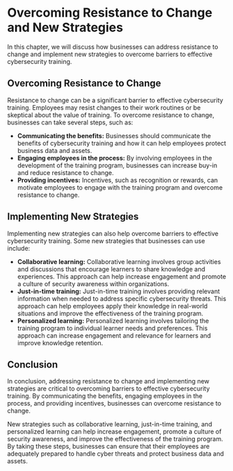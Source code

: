 # Overcoming Resistance to Change and New Strategies

In this chapter, we will discuss how businesses can address resistance to change and implement new strategies to overcome barriers to effective cybersecurity training.

Overcoming Resistance to Change
-------------------------------

Resistance to change can be a significant barrier to effective cybersecurity training. Employees may resist changes to their work routines or be skeptical about the value of training. To overcome resistance to change, businesses can take several steps, such as:

* **Communicating the benefits:** Businesses should communicate the benefits of cybersecurity training and how it can help employees protect business data and assets.
* **Engaging employees in the process:** By involving employees in the development of the training program, businesses can increase buy-in and reduce resistance to change.
* **Providing incentives:** Incentives, such as recognition or rewards, can motivate employees to engage with the training program and overcome resistance to change.

Implementing New Strategies
---------------------------

Implementing new strategies can also help overcome barriers to effective cybersecurity training. Some new strategies that businesses can use include:

* **Collaborative learning:** Collaborative learning involves group activities and discussions that encourage learners to share knowledge and experiences. This approach can help increase engagement and promote a culture of security awareness within organizations.
* **Just-in-time training:** Just-in-time training involves providing relevant information when needed to address specific cybersecurity threats. This approach can help employees apply their knowledge in real-world situations and improve the effectiveness of the training program.
* **Personalized learning:** Personalized learning involves tailoring the training program to individual learner needs and preferences. This approach can increase engagement and relevance for learners and improve knowledge retention.

Conclusion
----------

In conclusion, addressing resistance to change and implementing new strategies are critical to overcoming barriers to effective cybersecurity training. By communicating the benefits, engaging employees in the process, and providing incentives, businesses can overcome resistance to change.

New strategies such as collaborative learning, just-in-time training, and personalized learning can help increase engagement, promote a culture of security awareness, and improve the effectiveness of the training program. By taking these steps, businesses can ensure that their employees are adequately prepared to handle cyber threats and protect business data and assets.
